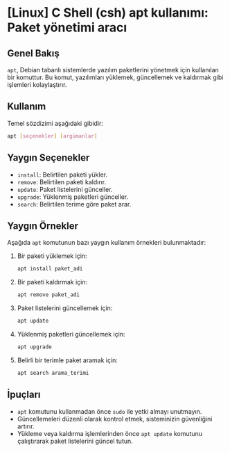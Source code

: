 # [Linux] C Shell (csh) apt kullanımı: Paket yönetimi aracı

## Genel Bakış
`apt`, Debian tabanlı sistemlerde yazılım paketlerini yönetmek için kullanılan bir komuttur. Bu komut, yazılımları yüklemek, güncellemek ve kaldırmak gibi işlemleri kolaylaştırır.

## Kullanım
Temel sözdizimi aşağıdaki gibidir:
```bash
apt [seçenekler] [argümanlar]
```

## Yaygın Seçenekler
- `install`: Belirtilen paketi yükler.
- `remove`: Belirtilen paketi kaldırır.
- `update`: Paket listelerini günceller.
- `upgrade`: Yüklenmiş paketleri günceller.
- `search`: Belirtilen terime göre paket arar.

## Yaygın Örnekler
Aşağıda `apt` komutunun bazı yaygın kullanım örnekleri bulunmaktadır:

1. Bir paketi yüklemek için:
   ```bash
   apt install paket_adi
   ```

2. Bir paketi kaldırmak için:
   ```bash
   apt remove paket_adi
   ```

3. Paket listelerini güncellemek için:
   ```bash
   apt update
   ```

4. Yüklenmiş paketleri güncellemek için:
   ```bash
   apt upgrade
   ```

5. Belirli bir terimle paket aramak için:
   ```bash
   apt search arama_terimi
   ```

## İpuçları
- `apt` komutunu kullanmadan önce `sudo` ile yetki almayı unutmayın.
- Güncellemeleri düzenli olarak kontrol etmek, sisteminizin güvenliğini artırır.
- Yükleme veya kaldırma işlemlerinden önce `apt update` komutunu çalıştırarak paket listelerini güncel tutun.